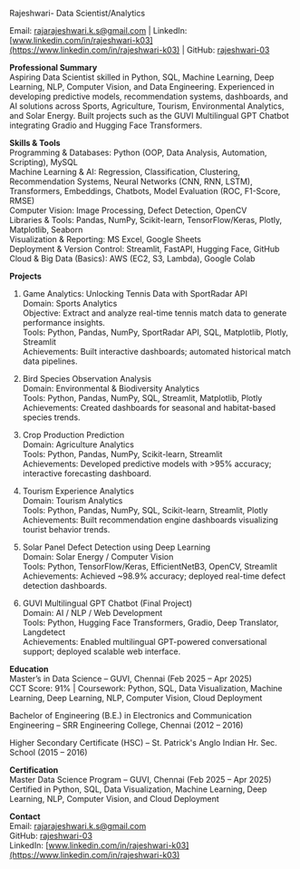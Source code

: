Rajeshwari- Data Scientist/Analytics

Email: rajarajeshwari.k.s@gmail.com | LinkedIn: [www.linkedin.com/in/rajeshwari-k03](https://www.linkedin.com/in/rajeshwari-k03) | GitHub: [rajeshwari-03](https://github.com/rajeshwari-03)  

**Professional Summary**  
Aspiring Data Scientist skilled in Python, SQL, Machine Learning, Deep Learning, NLP, Computer Vision, and Data Engineering. Experienced in developing predictive models, recommendation systems, dashboards, and AI solutions across Sports, Agriculture, Tourism, Environmental Analytics, and Solar Energy. Built projects such as the GUVI Multilingual GPT Chatbot integrating Gradio and Hugging Face Transformers.  

**Skills & Tools**  
Programming & Databases: Python (OOP, Data Analysis, Automation, Scripting), MySQL  
Machine Learning & AI: Regression, Classification, Clustering, Recommendation Systems, Neural Networks (CNN, RNN, LSTM), Transformers, Embeddings, Chatbots, Model Evaluation (ROC, F1-Score, RMSE)  
Computer Vision: Image Processing, Defect Detection, OpenCV  
Libraries & Tools: Pandas, NumPy, Scikit-learn, TensorFlow/Keras, Plotly, Matplotlib, Seaborn  
Visualization & Reporting: MS Excel, Google Sheets  
Deployment & Version Control: Streamlit, FastAPI, Hugging Face, GitHub  
Cloud & Big Data (Basics): AWS (EC2, S3, Lambda), Google Colab  

**Projects**  

1. Game Analytics: Unlocking Tennis Data with SportRadar API  
Domain: Sports Analytics  
Objective: Extract and analyze real-time tennis match data to generate performance insights.  
Tools: Python, Pandas, NumPy, SportRadar API, SQL, Matplotlib, Plotly, Streamlit  
Achievements: Built interactive dashboards; automated historical match data pipelines.  

2. Bird Species Observation Analysis  
Domain: Environmental & Biodiversity Analytics  
Tools: Python, Pandas, NumPy, SQL, Streamlit, Matplotlib, Plotly  
Achievements: Created dashboards for seasonal and habitat-based species trends.  

3. Crop Production Prediction  
Domain: Agriculture Analytics  
Tools: Python, Pandas, NumPy, Scikit-learn, Streamlit  
Achievements: Developed predictive models with >95% accuracy; interactive forecasting dashboard.  

4. Tourism Experience Analytics  
Domain: Tourism Analytics  
Tools: Python, Pandas, NumPy, SQL, Scikit-learn, Streamlit, Plotly  
Achievements: Built recommendation engine dashboards visualizing tourist behavior trends.  

5. Solar Panel Defect Detection using Deep Learning  
Domain: Solar Energy / Computer Vision  
Tools: Python, TensorFlow/Keras, EfficientNetB3, OpenCV, Streamlit  
Achievements: Achieved ~98.9% accuracy; deployed real-time defect detection dashboards.  

6. GUVI Multilingual GPT Chatbot (Final Project)  
Domain: AI / NLP / Web Development  
Tools: Python, Hugging Face Transformers, Gradio, Deep Translator, Langdetect  
Achievements: Enabled multilingual GPT-powered conversational support; deployed scalable web interface.  

**Education**  
Master’s in Data Science – GUVI, Chennai (Feb 2025 – Apr 2025)  
CCT Score: 91% | Coursework: Python, SQL, Data Visualization, Machine Learning, Deep Learning, NLP, Computer Vision, Cloud Deployment  

Bachelor of Engineering (B.E.) in Electronics and Communication Engineering – SRR Engineering College, Chennai (2012 – 2016)  

Higher Secondary Certificate (HSC) – St. Patrick's Anglo Indian Hr. Sec. School (2015 – 2016)  

**Certification**  
Master Data Science Program – GUVI, Chennai (Feb 2025 – Apr 2025)  
Certified in Python, SQL, Data Visualization, Machine Learning, Deep Learning, NLP, Computer Vision, and Cloud Deployment  

**Contact**  
Email: rajarajeshwari.k.s@gmail.com  
GitHub: [rajeshwari-03](https://github.com/rajeshwari-03)  
LinkedIn: [www.linkedin.com/in/rajeshwari-k03](https://www.linkedin.com/in/rajeshwari-k03)  
